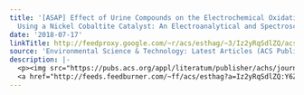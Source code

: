 ```yaml
---
title: '[ASAP] Effect of Urine Compounds on the Electrochemical Oxidation of Urea
  Using a Nickel Cobaltite Catalyst: An Electroanalytical and Spectroscopic Investigation'
date: '2018-07-17'
linkTitle: http://feedproxy.google.com/~r/acs/esthag/~3/Iz2yRqSdlZQ/acs.est.8b01743
source: 'Environmental Science & Technology: Latest Articles (ACS Publications)'
description: |-
  <p><img src="https://pubs.acs.org/appl/literatum/publisher/achs/journals/content/esthag/0/esthag.ahead-of-print/acs.est.8b01743/20180717/images/medium/es-2018-01743h_0007.gif" alt="TOC Graphic"/></p><div><cite>Environmental Science & Technology</cite></div><div>DOI: 10.1021/acs.est.8b01743</div><div class="feedflare">
  <a href="http://feeds.feedburner.com/~ff/acs/esthag?a=Iz2yRqSdlZQ:Y6ZaxKALtvY:yIl2AUoC8zA"><img src="http://feeds.feedburner.com/~ff/acs/esthag?d=yIl2AUoC8zA" border="0"></img></a>
---
```

